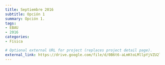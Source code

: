 ```yaml
---
title: Septiembre 2016
subtitle: Opción 1
summary: Opción 1.
tags:
- EBAU
- 2016
categories:
- Física

# Optional external URL for project (replaces project detail page).
external_link: https://drive.google.com/file/d/0B6t6-aLmKtoLMllpYjVZU2lqR1k/view
---
```

